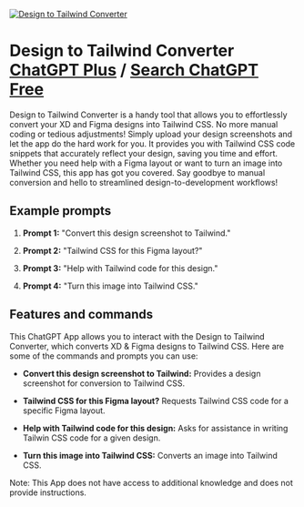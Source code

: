 
[![Design to Tailwind Converter](https://files.oaiusercontent.com/file-p5W9JhoiLZCFl7d4B0vIaljg?se=2123-10-17T13%3A33%3A47Z&sp=r&sv=2021-08-06&sr=b&rscc=max-age%3D31536000%2C%20immutable&rscd=attachment%3B%20filename%3D18eaefd8-8501-4b33-babf-8ba498a8cb13.png&sig=w/8vyHtp7iblGE6dn/PK%2Bf4DLJWw0XRDNgBebWF2xYM%3D)](https://chat.openai.com/g/g-FYMeYyd8w-design-to-tailwind-converter)

# Design to Tailwind Converter [ChatGPT Plus](https://chat.openai.com/g/g-FYMeYyd8w-design-to-tailwind-converter) / [Search ChatGPT Free](https://gptcall.net/index.html#/?search=Design%20to%20Tailwind%20Converter)

Design to Tailwind Converter is a handy tool that allows you to effortlessly convert your XD and Figma designs into Tailwind CSS. No more manual coding or tedious adjustments! Simply upload your design screenshots and let the app do the hard work for you. It provides you with Tailwind CSS code snippets that accurately reflect your design, saving you time and effort. Whether you need help with a Figma layout or want to turn an image into Tailwind CSS, this app has got you covered. Say goodbye to manual conversion and hello to streamlined design-to-development workflows!

## Example prompts

1. **Prompt 1:** "Convert this design screenshot to Tailwind."

2. **Prompt 2:** "Tailwind CSS for this Figma layout?"

3. **Prompt 3:** "Help with Tailwind code for this design."

4. **Prompt 4:** "Turn this image into Tailwind CSS."

## Features and commands

This ChatGPT App allows you to interact with the Design to Tailwind Converter, which converts XD & Figma designs to Tailwind CSS. Here are some of the commands and prompts you can use:

- **Convert this design screenshot to Tailwind:** Provides a design screenshot for conversion to Tailwind CSS.

- **Tailwind CSS for this Figma layout?** Requests Tailwind CSS code for a specific Figma layout.

- **Help with Tailwind code for this design:** Asks for assistance in writing Tailwin CSS code for a given design.

- **Turn this image into Tailwind CSS:** Converts an image into Tailwind CSS.

Note: This App does not have access to additional knowledge and does not provide instructions.


